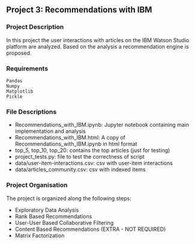 ## Project 3: Recommendations with IBM

### Project Description
In this project the user interactions with articles on the IBM Watson Studio platform are analyzed. Based on the analysis a recommendation engine is proposed.

### Requirements
    Pandas
    Numpy
    Matplotlib
    Pickle

### File Descriptions
* Recommendations_with_IBM.ipynb: Jupyter notebook containing main implementation and analysis
* Recommendations_with_IBM.html: A copy of Recommendations_with_IBM.ipynb in html format
* top_5, top_10, top_20: contains the top articles (just for testing)
* project_tests.py: file to test the correctness of script
* data/user-item-interactions.csv: csv with user-item interactions
* data/articles_community.csv: csv with indexed items


### Project Organisation
The project is organized along the following steps:
- Exploratory Data Analysis
- Rank Based Recommendations
- User-User Based Collaborative Filtering
- Content Based Recommendations (EXTRA - NOT REQUIRED)
- Matrix Factorization

